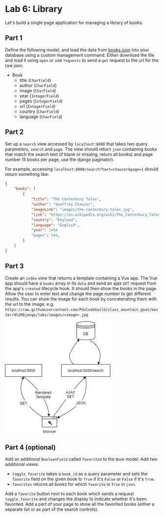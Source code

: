 

# Lab 6: Library

Let's build a single page application for managing a library of books.

## Part 1

Define the following model, and load the data from [books.json](./books.json) into your database using a custom management command. Either download the file and load it using `open` or use `requests` to send a `get` request to the url for the raw json.

- Book
  - title (`CharField`)
  - author (`CharField`)
  - image (`CharField`)
  - year (`IntegerField`)
  - pages (`IntegerField`)
  - url (`IntegerField`)
  - country (`CharField`)
  - language (`CharField`)

## Part 2

Set up a `search` view accessed by `localhost:8000` that takes two query parameters, `search` and `page`. The view should return `json` containing books that match the search text (if blank or missing, return all books) and page number (5 books per page, use the django paginator).

For example, accessing `localhost:8000/search?text=chaucer&page=1` should return something like:

```json
{
    "books": [
        {
            "title": "The Canterbury Tales",
            "author": "Geoffrey Chaucer",
            "imageLink": "images/the-canterbury-tales.jpg",
            "link": "https://en.wikipedia.org/wiki/The_Canterbury_Tales",
            "country": "England",
            "language": "English",
            "year": 1450
            "pages": 544,
        }
    ]
}
```

## Part 3

Create an `index` view that returns a template containing a Vue app. The Vue app should have a `books` array in its `data` and send an ajax `GET` request from the app's `created` lifecycle hook. It should then show the books in the page. Allow the user to enter text and change the page number to get different results. You can show the image for each book by concatenating them with the url to the image, e.g. `https://raw.githubusercontent.com/PdxCodeGuild/class_mountain_goat/master/4%20Django/labs/images/<image>.jpg`

![library](./library.png)

## Part 4 (optional)

Add an additional `BooleanField` called `favorited` to the `Book` model. Add two additional views:

- `toggle_favorite` takes a `book_id` as a query parameter and sets the `favorite` field on the given book to `True` if it's `False` or `False` if it's `True`.
- `favorites` returns all books for which `favorite` is `True` in `json`.

Add a `favorite` button next to each book which sends a request `toggle_favorite` and changes the display to indicate whether it's been favorited. Add a part of your page to show all the favorited books (either a separate list or as part of the search controls).

